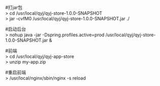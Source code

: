 #打jar包  
\> cd /usr/local/qyj/qyj-store-1.0.0-SNAPSHOT  
\> jar -cvfM0 /usr/local/qyj/qyj-store-1.0.0-SNAPSHOT.jar ./  

#启动后台  
\> nohup java -jar -Dspring.profiles.active=prod /usr/local/qyj/qyj-store-1.0.0-SNAPSHOT.jar &

#前端  
\> cd /usr/local/qyj/qyj-app-store  
\> unzip my-app.zip  

#重启前端  
\> /usr/local/nginx/sbin/nginx -s reload  

